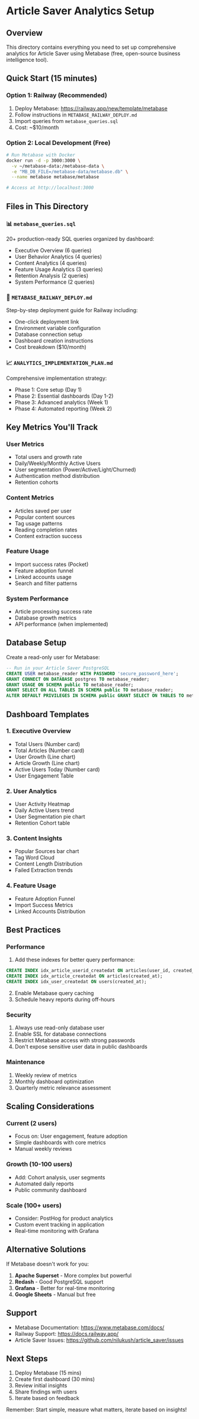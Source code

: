 # Article Saver Analytics Setup

## Overview
This directory contains everything you need to set up comprehensive analytics for Article Saver using Metabase (free, open-source business intelligence tool).

## Quick Start (15 minutes)

### Option 1: Railway (Recommended)
1. Deploy Metabase: https://railway.app/new/template/metabase
2. Follow instructions in `METABASE_RAILWAY_DEPLOY.md`
3. Import queries from `metabase_queries.sql`
4. Cost: ~$10/month

### Option 2: Local Development (Free)
```bash
# Run Metabase with Docker
docker run -d -p 3000:3000 \
  -v ~/metabase-data:/metabase-data \
  -e "MB_DB_FILE=/metabase-data/metabase.db" \
  --name metabase metabase/metabase

# Access at http://localhost:3000
```

## Files in This Directory

### 📊 `metabase_queries.sql`
20+ production-ready SQL queries organized by dashboard:
- Executive Overview (6 queries)
- User Behavior Analytics (4 queries)
- Content Analytics (4 queries)
- Feature Usage Analytics (3 queries)
- Retention Analysis (2 queries)
- System Performance (2 queries)

### 🚀 `METABASE_RAILWAY_DEPLOY.md`
Step-by-step deployment guide for Railway including:
- One-click deployment link
- Environment variable configuration
- Database connection setup
- Dashboard creation instructions
- Cost breakdown ($10/month)

### 📈 `ANALYTICS_IMPLEMENTATION_PLAN.md`
Comprehensive implementation strategy:
- Phase 1: Core setup (Day 1)
- Phase 2: Essential dashboards (Day 1-2)
- Phase 3: Advanced analytics (Week 1)
- Phase 4: Automated reporting (Week 2)

## Key Metrics You'll Track

### User Metrics
- Total users and growth rate
- Daily/Weekly/Monthly Active Users
- User segmentation (Power/Active/Light/Churned)
- Authentication method distribution
- Retention cohorts

### Content Metrics
- Articles saved per user
- Popular content sources
- Tag usage patterns
- Reading completion rates
- Content extraction success

### Feature Usage
- Import success rates (Pocket)
- Feature adoption funnel
- Linked accounts usage
- Search and filter patterns

### System Performance
- Article processing success rate
- Database growth metrics
- API performance (when implemented)

## Database Setup

Create a read-only user for Metabase:

```sql
-- Run in your Article Saver PostgreSQL
CREATE USER metabase_reader WITH PASSWORD 'secure_password_here';
GRANT CONNECT ON DATABASE postgres TO metabase_reader;
GRANT USAGE ON SCHEMA public TO metabase_reader;
GRANT SELECT ON ALL TABLES IN SCHEMA public TO metabase_reader;
ALTER DEFAULT PRIVILEGES IN SCHEMA public GRANT SELECT ON TABLES TO metabase_reader;
```

## Dashboard Templates

### 1. Executive Overview
- Total Users (Number card)
- Total Articles (Number card)
- User Growth (Line chart)
- Article Growth (Line chart)
- Active Users Today (Number card)
- User Engagement Table

### 2. User Analytics
- User Activity Heatmap
- Daily Active Users trend
- User Segmentation pie chart
- Retention Cohort table

### 3. Content Insights
- Popular Sources bar chart
- Tag Word Cloud
- Content Length Distribution
- Failed Extraction trends

### 4. Feature Usage
- Feature Adoption Funnel
- Import Success Metrics
- Linked Accounts Distribution

## Best Practices

### Performance
1. Add these indexes for better query performance:
```sql
CREATE INDEX idx_article_userid_createdat ON articles(user_id, created_at);
CREATE INDEX idx_article_createdat ON articles(created_at);
CREATE INDEX idx_user_createdat ON users(created_at);
```

2. Enable Metabase query caching
3. Schedule heavy reports during off-hours

### Security
1. Always use read-only database user
2. Enable SSL for database connections
3. Restrict Metabase access with strong passwords
4. Don't expose sensitive user data in public dashboards

### Maintenance
1. Weekly review of metrics
2. Monthly dashboard optimization
3. Quarterly metric relevance assessment

## Scaling Considerations

### Current (2 users)
- Focus on: User engagement, feature adoption
- Simple dashboards with core metrics
- Manual weekly reviews

### Growth (10-100 users)
- Add: Cohort analysis, user segments
- Automated daily reports
- Public community dashboard

### Scale (100+ users)
- Consider: PostHog for product analytics
- Custom event tracking in application
- Real-time monitoring with Grafana

## Alternative Solutions

If Metabase doesn't work for you:

1. **Apache Superset** - More complex but powerful
2. **Redash** - Good PostgreSQL support
3. **Grafana** - Better for real-time monitoring
4. **Google Sheets** - Manual but free

## Support

- Metabase Documentation: https://www.metabase.com/docs/
- Railway Support: https://docs.railway.app/
- Article Saver Issues: https://github.com/nilukush/article_saver/issues

## Next Steps

1. Deploy Metabase (15 mins)
2. Create first dashboard (30 mins)
3. Review initial insights
4. Share findings with users
5. Iterate based on feedback

Remember: Start simple, measure what matters, iterate based on insights!